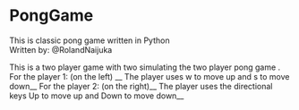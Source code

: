 # PongGame

This is classic pong game written in Python  
Written by: @RolandNaijuka  

This is a two player game with two simulating the two player pong game . 
For the player 1: (on the left) __
  The player uses w to move up and s to move down__
For the player 2: (on the right)__
  The player uses the directional keys Up to move up and Down to move down__
  
